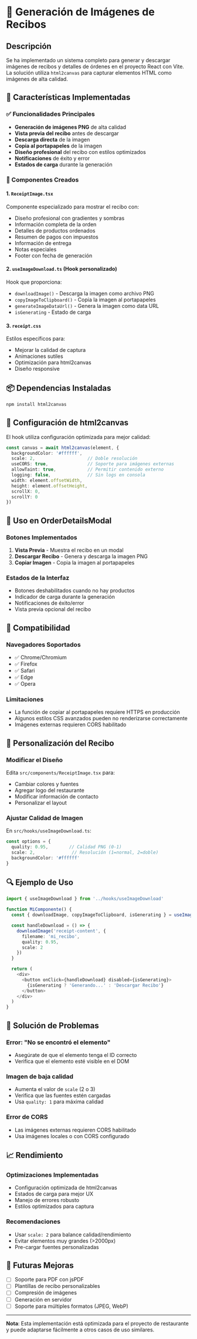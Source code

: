 # 📸 Generación de Imágenes de Recibos

## Descripción

Se ha implementado un sistema completo para generar y descargar imágenes de recibos y detalles de órdenes en el proyecto React con Vite. La solución utiliza `html2canvas` para capturar elementos HTML como imágenes de alta calidad.

## 🚀 Características Implementadas

### ✅ Funcionalidades Principales
- **Generación de imágenes PNG** de alta calidad
- **Vista previa del recibo** antes de descargar
- **Descarga directa** de la imagen
- **Copia al portapapeles** de la imagen
- **Diseño profesional** del recibo con estilos optimizados
- **Notificaciones** de éxito y error
- **Estados de carga** durante la generación

### 🎨 Componentes Creados

#### 1. `ReceiptImage.tsx`
Componente especializado para mostrar el recibo con:
- Diseño profesional con gradientes y sombras
- Información completa de la orden
- Detalles de productos ordenados
- Resumen de pagos con impuestos
- Información de entrega
- Notas especiales
- Footer con fecha de generación

#### 2. `useImageDownload.ts` (Hook personalizado)
Hook que proporciona:
- `downloadImage()` - Descarga la imagen como archivo PNG
- `copyImageToClipboard()` - Copia la imagen al portapapeles
- `generateImageDataUrl()` - Genera la imagen como data URL
- `isGenerating` - Estado de carga

#### 3. `receipt.css`
Estilos específicos para:
- Mejorar la calidad de captura
- Animaciones sutiles
- Optimización para html2canvas
- Diseño responsive

## 📦 Dependencias Instaladas

```bash
npm install html2canvas
```

## 🔧 Configuración de html2canvas

El hook utiliza configuración optimizada para mejor calidad:

```typescript
const canvas = await html2canvas(element, {
  backgroundColor: '#ffffff',
  scale: 2,                    // Doble resolución
  useCORS: true,               // Soporte para imágenes externas
  allowTaint: true,            // Permitir contenido externo
  logging: false,              // Sin logs en consola
  width: element.offsetWidth,
  height: element.offsetHeight,
  scrollX: 0,
  scrollY: 0
})
```

## 🎯 Uso en OrderDetailsModal

### Botones Implementados

1. **Vista Previa** - Muestra el recibo en un modal
2. **Descargar Recibo** - Genera y descarga la imagen PNG
3. **Copiar Imagen** - Copia la imagen al portapapeles

### Estados de la Interfaz

- Botones deshabilitados cuando no hay productos
- Indicador de carga durante la generación
- Notificaciones de éxito/error
- Vista previa opcional del recibo

## 📱 Compatibilidad

### Navegadores Soportados
- ✅ Chrome/Chromium
- ✅ Firefox
- ✅ Safari
- ✅ Edge
- ✅ Opera

### Limitaciones
- La función de copiar al portapapeles requiere HTTPS en producción
- Algunos estilos CSS avanzados pueden no renderizarse correctamente
- Imágenes externas requieren CORS habilitado

## 🎨 Personalización del Recibo

### Modificar el Diseño
Edita `src/components/ReceiptImage.tsx` para:
- Cambiar colores y fuentes
- Agregar logo del restaurante
- Modificar información de contacto
- Personalizar el layout

### Ajustar Calidad de Imagen
En `src/hooks/useImageDownload.ts`:
```typescript
const options = {
  quality: 0.95,        // Calidad PNG (0-1)
  scale: 2,              // Resolución (1=normal, 2=doble)
  backgroundColor: '#ffffff'
}
```

## 🔍 Ejemplo de Uso

```typescript
import { useImageDownload } from '../hooks/useImageDownload'

function MiComponente() {
  const { downloadImage, copyImageToClipboard, isGenerating } = useImageDownload()

  const handleDownload = () => {
    downloadImage('receipt-content', {
      filename: 'mi_recibo',
      quality: 0.95,
      scale: 2
    })
  }

  return (
    <div>
      <button onClick={handleDownload} disabled={isGenerating}>
        {isGenerating ? 'Generando...' : 'Descargar Recibo'}
      </button>
    </div>
  )
}
```

## 🚨 Solución de Problemas

### Error: "No se encontró el elemento"
- Asegúrate de que el elemento tenga el ID correcto
- Verifica que el elemento esté visible en el DOM

### Imagen de baja calidad
- Aumenta el valor de `scale` (2 o 3)
- Verifica que las fuentes estén cargadas
- Usa `quality: 1` para máxima calidad

### Error de CORS
- Las imágenes externas requieren CORS habilitado
- Usa imágenes locales o con CORS configurado

## 📈 Rendimiento

### Optimizaciones Implementadas
- Configuración optimizada de html2canvas
- Estados de carga para mejor UX
- Manejo de errores robusto
- Estilos optimizados para captura

### Recomendaciones
- Usar `scale: 2` para balance calidad/rendimiento
- Evitar elementos muy grandes (>2000px)
- Pre-cargar fuentes personalizadas

## 🔮 Futuras Mejoras

- [ ] Soporte para PDF con jsPDF
- [ ] Plantillas de recibo personalizables
- [ ] Compresión de imágenes
- [ ] Generación en servidor
- [ ] Soporte para múltiples formatos (JPEG, WebP)

---

**Nota**: Esta implementación está optimizada para el proyecto de restaurante y puede adaptarse fácilmente a otros casos de uso similares.

